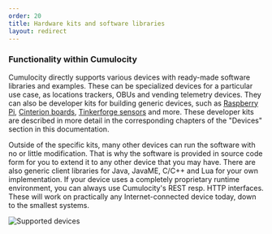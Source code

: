 ```yaml
---
order: 20
title: Hardware kits and software libraries
layout: redirect
---
```



### Functionality within Cumulocity

Cumulocity directly supports various devices with ready-made software libraries and examples. These can be specialized devices for a particular use case, as locations trackers, OBUs and vending telemetry devices. They can also be developer kits for building generic devices, such as [Raspberry Pi](/guides/devices/raspberry-pi), [Cinterion boards](/guides/devices/cinterion), [Tinkerforge sensors](/guides/devices/tinkerforge) and more. These developer kits are described in more detail in the corresponding chapters of the "Devices" section in this documentation.

Outside of the specific kits, many other devices can run the software with no or little modification. That is why the software is provided in source code form for you to extend it to any other device that you may have. There are also generic client libraries for Java, JavaME, C/C++ and Lua for your own implementation. If your device uses a completely proprietary runtime environment, you can always use Cumulocity's REST resp. HTTP interfaces. These will work on practically any Internet-connected device today, down to the smallest systems.

![Supported devices](/guides/concepts-guide/devices.png)